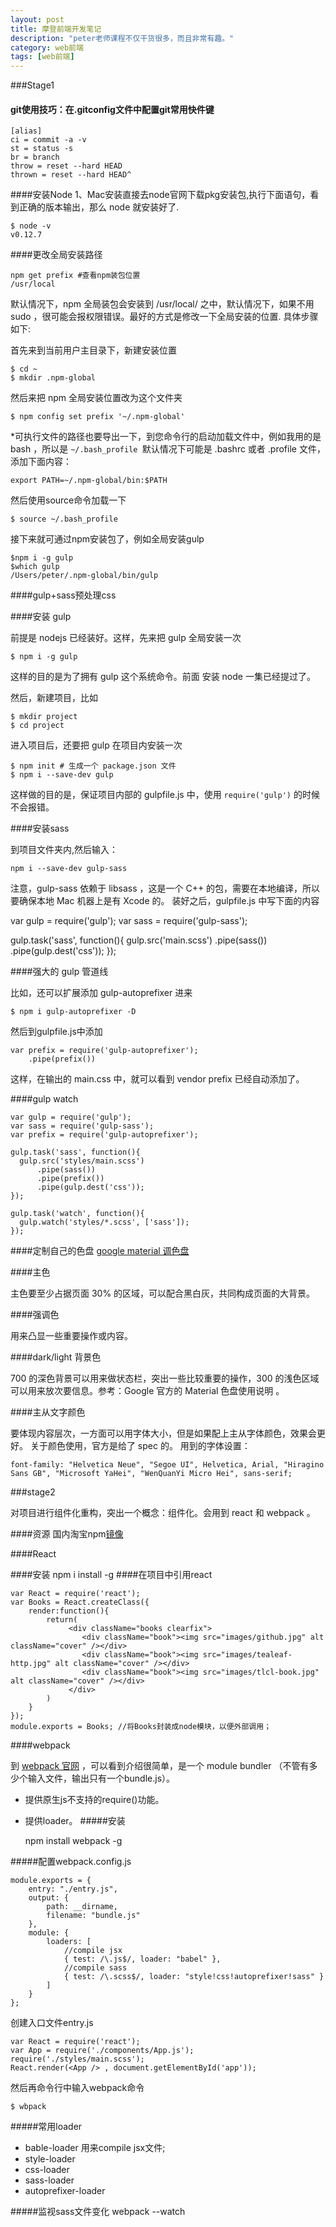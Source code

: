 ```yaml
---
layout: post
title: 摩登前端开发笔记
description: "peter老师课程不仅干货很多，而且非常有趣。"
category: web前端
tags: [web前端]
---
```


###Stage1

#### git使用技巧：在.gitconfig文件中配置git常用快件键

	[alias]
	ci = commit -a -v
	st = status -s
	br = branch
	throw = reset --hard HEAD
	thrown = reset --hard HEAD^

####安装Node
1、Mac安装直接去node官网下载pkg安装包,执行下面语句，看到正确的版本输出，那么 node 就安装好了.

	$ node -v
	v0.12.7

####更改全局安装路径

	npm get prefix #查看npm装包位置
	/usr/local

默认情况下，npm 全局装包会安装到 /usr/local/ 之中，默认情况下，如果不用 sudo ，很可能会报权限错误。最好的方式是修改一下全局安装的位置. 具体步骤如下:

首先来到当前用户主目录下，新建安装位置

	$ cd ~
	$ mkdir .npm-global

然后来把 npm 全局安装位置改为这个文件夹

	$ npm config set prefix '~/.npm-global'


*可执行文件的路径也要导出一下，到您命令行的启动加载文件中，例如我用的是bash ，所以是 ```~/.bash_profile ```默认情况下可能是 .bashrc 或者 .profile 文件，添加下面内容：

	export PATH=~/.npm-global/bin:$PATH

然后使用source命令加载一下

	$ source ~/.bash_profile

接下来就可通过npm安装包了，例如全局安装gulp

	$npm i -g gulp
	$which gulp
	/Users/peter/.npm-global/bin/gulp

####gulp+sass预处理css

####安装 gulp

前提是 nodejs 已经装好。这样，先来把 gulp 全局安装一次

	$ npm i -g gulp

这样的目的是为了拥有 gulp 这个系统命令。前面 安装 node 一集已经提过了。


然后，新建项目，比如

	$ mkdir project
	$ cd project

进入项目后，还要把 gulp 在项目内安装一次

	$ npm init # 生成一个 package.json 文件
	$ npm i --save-dev gulp

这样做的目的是，保证项目内部的 gulpfile.js 中，使用 `require('gulp')` 的时候不会报错。

####安装sass

到项目文件夹内,然后输入：

	npm i --save-dev gulp-sass

注意，gulp-sass 依赖于 libsass ，这是一个 C++ 的包，需要在本地编译，所以要确保本地 Mac 机器上是有 Xcode 的。 装好之后，gulpfile.js 中写下面的内容


var gulp = require('gulp');
var sass = require('gulp-sass');

gulp.task('sass', function(){
  gulp.src('main.scss')
      .pipe(sass())
      .pipe(gulp.dest('css'));
});

####强大的 gulp 管道线

比如，还可以扩展添加 gulp-autoprefixer 进来

	$ npm i gulp-autoprefixer -D

然后到gulpfile.js中添加

	var prefix = require('gulp-autoprefixer');
        .pipe(prefix())

这样，在输出的 main.css 中，就可以看到 vendor prefix 已经自动添加了。

####gulp watch

	var gulp = require('gulp');
	var sass = require('gulp-sass');
	var prefix = require('gulp-autoprefixer');

	gulp.task('sass', function(){
	  gulp.src('styles/main.scss')
	      .pipe(sass())
	      .pipe(prefix())
	      .pipe(gulp.dest('css'));
	});

	gulp.task('watch', function(){
	  gulp.watch('styles/*.scss', ['sass']);
	});

####定制自己的色盘
[google material 调色盘](http://www.materialpalette.com/cyan/pink)

####主色

主色要至少占据页面 30% 的区域，可以配合黑白灰，共同构成页面的大背景。

####强调色

用来凸显一些重要操作或内容。

####dark/light 背景色

700 的深色背景可以用来做状态栏，突出一些比较重要的操作，300 的浅色区域可以用来放次要信息。参考：Google 官方的 Material 色盘使用说明 。

####主从文字颜色
<p>要体现内容层次，一方面可以用字体大小，但是如果配上主从字体颜色，效果会更好。 关于颜色使用，官方是给了 spec 的。 用到的字体设置：</p>

	font-family: "Helvetica Neue", "Segoe UI", Helvetica, Arial, "Hiragino Sans GB", "Microsoft YaHei", "WenQuanYi Micro Hei", sans-serif;

###stage2

对项目进行组件化重构，突出一个概念：组件化。会用到 react 和 webpack 。

####资源
国内淘宝npm[镜像](http://npm.taobao.org/)

####React

####安装
	npm i install -g
####在项目中引用react

	var React = require('react');
	var Books = React.createClass({
		render:function(){
			return(
				 <div className="books clearfix">
			        <div className="book"><img src="images/github.jpg" alt className="cover" /></div>
			        <div className="book"><img src="images/tealeaf-http.jpg" alt className="cover" /></div>
			        <div className="book"><img src="images/tlcl-book.jpg" alt className="cover" /></div>
			     </div>
			)
		}
	});
	module.exports = Books; //将Books封装成node模块，以便外部调用；

####webpack

到 [webpack 官网](http://webpack.github.io/) ，可以看到介绍很简单，是一个 module bundler （不管有多少个输入文件，输出只有一个bundle.js）。
- 提供原生js不支持的require()功能。
- 提供loader。
#####安装

	npm install webpack -g

#####配置webpack.config.js

	module.exports = {
	    entry: "./entry.js",
	    output: {
	        path: __dirname,
	        filename: "bundle.js"
	    },
	    module: {
	        loaders: [
	        	//compile jsx
	            { test: /\.js$/, loader: "babel" },
	            //compile sass
	            { test: /\.scss$/, loader: "style!css!autoprefixer!sass" } 
	        ]
	    }
	};

创建入口文件entry.js

	var React = require('react');
	var App = require('./components/App.js');
	require('./styles/main.scss'); 
	React.render(<App /> , document.getElementById('app'));

然后再命令行中输入webpack命令

	$ wbpack

#####常用loader
- bable-loader 用来compile jsx文件;
- style-loader
- css-loader
- sass-loader
- autoprefixer-loader

#####监视sass文件变化
	webpack --watch




